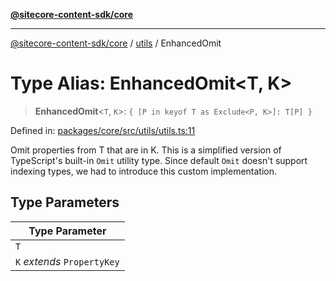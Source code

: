 [**@sitecore-content-sdk/core**](../../README.md)

***

[@sitecore-content-sdk/core](../../README.md) / [utils](../README.md) / EnhancedOmit

# Type Alias: EnhancedOmit\<T, K\>

> **EnhancedOmit**\<`T`, `K`\>: `{ [P in keyof T as Exclude<P, K>]: T[P] }`

Defined in: [packages/core/src/utils/utils.ts:11](https://github.com/Sitecore/xmc-jss-dev/blob/d7b466243452103e100673b5863a2d80ef6e68eb/packages/core/src/utils/utils.ts#L11)

Omit properties from T that are in K. This is a simplified version of TypeScript's built-in `Omit` utility type.
Since default `Omit` doesn't support indexing types, we had to introduce this custom implementation.

## Type Parameters

| Type Parameter |
| ------ |
| `T` |
| `K` *extends* `PropertyKey` |

